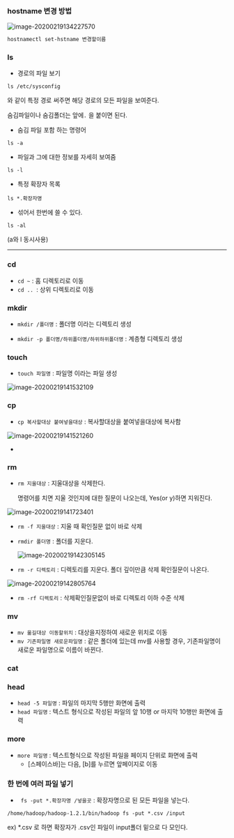 

### hostname 변경 방법

![image-20200219134227570](C:/Users/student/Desktop/Linux_note/images/image-20200219134227570.png)

```xml
hostnamectl set-hstname 변경할이름
```



### ls

* 경로의 파일 보기

```
ls /etc/sysconfig
```

 와 같이 특정 경로 써주면 해당 경로의 모든 파일을 보여준다.  



숨김파일이나 숨김폴더는 앞에`.` 을 붙이면 된다.

* 숨김 파일 포함 하는 명령어

```
ls -a
```



* 파일과 그에 대한 정보를 자세히 보여줌

```
ls -l
```



* 특정 확장자 목록

```
ls *.확장자명
```



* 섞어서 한번에 쓸 수 있다.

``` 
ls -al
```

(a와 l 동시사용)



----

### cd

* `cd ~` : 홈 디렉토리로 이동
* `cd .. `: 상위 디렉토리로 이동

### mkdir

* `mkdir /폴더명` : 폴더명 이라는 디렉토리 생성

* `mkdir -p 폴더명/하위폴더명/하위하위폴더명` : 계층형 디렉토리 생성 



### touch

* `touch 파일명` : 파일명 이라는 파일 생성

![image-20200219141532109](C:\Users\student\AppData\Roaming\Typora\typora-user-images\image-20200219141532109.png)

### cp

* `cp 복사할대상 붙여넣을대상` : 복사할대상을 붙여넣을대상에 복사함

![image-20200219141521260](C:\Users\student\AppData\Roaming\Typora\typora-user-images\image-20200219141521260.png)

* 





### rm

* `rm 지울대상` : 지울대상을 삭제한다.

  명령어를 치면 지울 것인지에 대한 질문이 나오는데, Yes(or y)하면 지워진다.

![image-20200219141723401](C:\Users\student\AppData\Roaming\Typora\typora-user-images\image-20200219141723401.png)

* `rm -f 지울대상` : 지울 때 확인질문 없이 바로 삭제

* `rmdir 폴더명`  : 폴더를 지운다.

  ![image-20200219142305145](C:\Users\student\AppData\Roaming\Typora\typora-user-images\image-20200219142305145.png)





* `rm -r 디렉토리` :  디렉토리를 지운다. 폴더 깊이만큼 삭제 확인질문이 나온다. 

![image-20200219142805764](C:\Users\student\AppData\Roaming\Typora\typora-user-images\image-20200219142805764.png)



* `rm -rf 디렉토리` : 삭제확인질문없이 바로 디렉토리 이하 수준 삭제 





### mv

* `mv 옮길대상 이동할위치` : 대상을지정하여 새로운 위치로 이동
* `mv 기존파일명 새로운파일명` : 같은 폴더에 있는데 mv를 사용할 경우, 기존파일명이 새로운 파일명으로 이름이 바뀐다. 



### cat



### head

* `head -5 파일명` : 파일의 마지막 5행만 화면에 출력
* `head 파일명` : 텍스트 형식으로 작성된 파일의 앞 10행 or 마지막 10행만 화면에 출력



### more

* `more 파일명` : 텍스트형식으로 작성된 파일을 페이지 단위로 화면에 출력
  * [스페이스바]는 다음, [b]를 누르면 앞페이지로 이동







### 한 번에 여러 파일 넣기 

* ` fs -put *.확장자명 /넣을곳`  : 확장자명으로 된 모든 파일을 넣는다. 

```
/home/hadoop/hadoop-1.2.1/bin/hadoop fs -put *.csv /input
```

ex) *.csv 로 하면 확장자가 .csv인 파일이 input폴더 밑으로 다 모인다. 